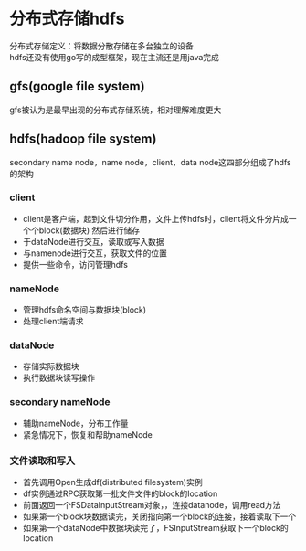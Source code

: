 # 分布式存储hdfs
分布式存储定义：将数据分散存储在多台独立的设备  
hdfs还没有使用go写的成型框架，现在主流还是用java完成  

## gfs(google file system)
gfs被认为是最早出现的分布式存储系统，相对理解难度更大

## hdfs(hadoop file system)
secondary name node，name node，client，data node这四部分组成了hdfs的架构

### client
+ client是客户端，起到文件切分作用，文件上传hdfs时，client将文件分片成一个个block(数据块) 然后进行储存
+ 于dataNode进行交互，读取或写入数据
+ 与namenode进行交互，获取文件的位置
+ 提供一些命令，访问管理hdfs
### nameNode
+ 管理hdfs命名空间与数据块(block)
+ 处理client端请求
### dataNode
+ 存储实际数据块
+ 执行数据块读写操作
### secondary nameNode
+ 辅助nameNode，分布工作量
+ 紧急情况下，恢复和帮助nameNode
### 文件读取和写入
+ 首先调用Open生成df(distributed filesystem)实例
+ df实例通过RPC获取第一批文件文件的block的location
+ 前面返回一个FSDataInputStream对象，，连接datanode，调用read方法
+ 如果第一个block块数据读完，关闭指向第一个block的连接，接着读取下一个
+ 如果第一个dataNode中数据块读完了，FSInputStream获取下一个block的location
